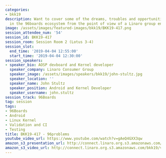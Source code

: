 ```yaml
---
categories:
- bkk19
description: Want to cover some of the dreams, troubles and opportunities for improvement
  in the 96boards ecosystem from the point of view of a Linaro group engineer.
image: /assets/images/featured-images/bkk19/BKK19-417.png
session_attendee_num: '54'
session_id: BKK19-417
session_room: Session Room 2 (Lotus 3-4)
session_slot:
  end_time: '2019-04-04 12:55:00'
  start_time: '2019-04-04 12:30:00'
session_speakers:
- speaker_bio: AOSP devboard and Kernel developer
  speaker_company: Linaro Consumer Group
  speaker_image: /assets/images/speakers/bkk19/john-stultz.jpg
  speaker_location: ''
  speaker_name: John Stultz
  speaker_position: Android and Kernel Developer
  speaker_username: john.stultz
session_track: 96Boards
tag: session
tags:
- 96Boards
- Android
- Linux Kernel
- Validation and CI
- Testing
title: BKK19-417 - 96problems
youtube_video_url: https://www.youtube.com/watch?v=gAeQ4GXX3qw
amazon_s3_presentation_url: http://connect.linaro.org.s3.amazonaws.com/bkk19/presentations/bkk19-417.pdf
amazon_s3_video_url: http://connect.linaro.org.s3.amazonaws.com/bkk19/videos/bkk19-417.mp4
---
```

